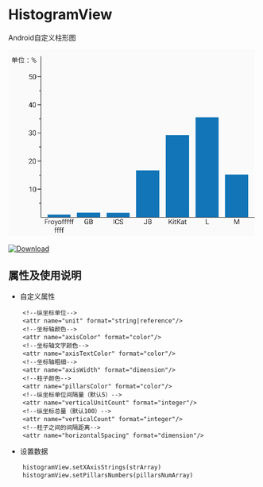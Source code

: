 # HistogramView
Android自定义柱形图

![image](https://github.com/JeremyLeeL/HistogramView/blob/master/histogramView.png)

[ ![Download](https://api.bintray.com/packages/lym6437/AndroidRepository/HistogramView/images/download.svg) ](https://bintray.com/lym6437/AndroidRepository/HistogramView/_latestVersion)

## 属性及使用说明

* 自定义属性
> 
        <!--纵坐标单位-->
        <attr name="unit" format="string|reference"/>
        <!--坐标轴颜色-->
        <attr name="axisColor" format="color"/>
        <!--坐标轴文字颜色-->
        <attr name="axisTextColor" format="color"/>
        <!--坐标轴粗细-->
        <attr name="axisWidth" format="dimension"/>
        <!--柱子颜色-->
        <attr name="pillarsColor" format="color"/>
        <!--纵坐标单位间隔量（默认5）-->
        <attr name="verticalUnitCount" format="integer"/>
        <!--纵坐标总量（默认100）-->
        <attr name="verticalCount" format="integer"/>
        <!--柱子之间的间隔距离-->
        <attr name="horizontalSpacing" format="dimension"/>
* 设置数据
> 
        histogramView.setXAxisStrings(strArray)
        histogramView.setPillarsNumbers(pillarsNumArray)
